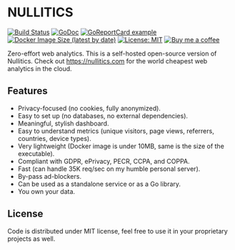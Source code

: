 # NULLITICS

[![Build Status](https://img.shields.io/github/workflow/status/nullitics/nullitics/CI%20Pipeline)](https://github.com/nullitics/nullitics)
[![GoDoc](https://godoc.org/github.com/nullitics/nullitics?status.svg)](https://godoc.org/github.com/nullitics/nullitics)
[![GoReportCard example](https://goreportcard.com/badge/github.com/nullitics/nullitics)](https://goreportcard.com/report/github.com/nullitics/nullitics)
[![Docker Image Size (latest by date)](https://img.shields.io/docker/image-size/zserge/nullitics)](https://hub.docker.com/repository/docker/zserge/nullitics/)
[![License: MIT](https://img.shields.io/badge/License-MIT-blue.svg)](https://opensource.org/licenses/MIT)
[![Buy me a coffee](https://img.shields.io/badge/buymeacoffee-donate-yellow.svg)](https://buymeacoffee.com/zserge)

Zero-effort web analytics. This is a self-hosted open-source version of Nullitics. Check out https://nullitics.com for the world cheapest web analytics in the cloud.

## Features

* Privacy-focused (no cookies, fully anonymized).
* Easy to set up (no databases, no external dependencies).
* Meaningful, stylish dashboard.
* Easy to understand metrics (unique visitors, page views, referrers, countries, device types).
* Very lightweight (Docker image is under 10MB, same is the size of the executable).
* Compliant with GDPR, ePrivacy, PECR, CCPA, and COPPA.
* Fast (can handle 35K req/sec on my humble personal server).
* By-pass ad-blockers.
* Can be used as a standalone service or as a Go library.
* You own your data.

## License

Code is distributed under MIT license, feel free to use it in your proprietary projects as well.
